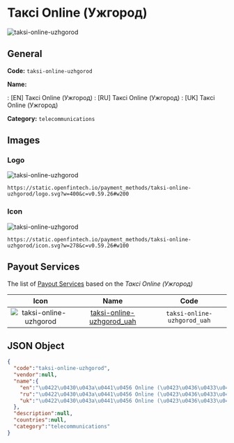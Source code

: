 
# Таксі Online (Ужгород) 
![taksi-online-uzhgorod](https://static.openfintech.io/payment_methods/taksi-online-uzhgorod/logo.svg?w=400&c=v0.59.26#w200)  

## General 
**Code:** `taksi-online-uzhgorod` 
 
**Name:** 
 
:	[EN] Таксі Online (Ужгород) 
:	[RU] Таксі Online (Ужгород) 
:	[UK] Таксі Online (Ужгород) 
 
**Category:** `telecommunications` 
 

## Images 

### Logo 
![taksi-online-uzhgorod](https://static.openfintech.io/payment_methods/taksi-online-uzhgorod/logo.svg?w=400&c=v0.59.26#w200)  

```
https://static.openfintech.io/payment_methods/taksi-online-uzhgorod/logo.svg?w=400&c=v0.59.26#w200
```  

### Icon 
![taksi-online-uzhgorod](https://static.openfintech.io/payment_methods/taksi-online-uzhgorod/icon.svg?w=278&c=v0.59.26#w100)  

```
https://static.openfintech.io/payment_methods/taksi-online-uzhgorod/icon.svg?w=278&c=v0.59.26#w100
```  

## Payout Services 
 
The list of [Payout Services](/payout-services/) based on the _Таксі Online (Ужгород)_ 

|Icon|Name|Code| 
|:---:|:---:|:---:| 
|![taksi-online-uzhgorod](https://static.openfintech.io/payout_methods/taksi-online-uzhgorod/icon.svg?w=278&c=v0.59.26#w40) |[taksi-online-uzhgorod_uah](/payout-services/taksi-online-uzhgorod_uah/)|`taksi-online-uzhgorod_uah`| 
 

## JSON Object 

```json
{
  "code":"taksi-online-uzhgorod",
  "vendor":null,
  "name":{
    "en":"\u0422\u0430\u043a\u0441\u0456 Online (\u0423\u0436\u0433\u043e\u0440\u043e\u0434)",
    "ru":"\u0422\u0430\u043a\u0441\u0456 Online (\u0423\u0436\u0433\u043e\u0440\u043e\u0434)",
    "uk":"\u0422\u0430\u043a\u0441\u0456 Online (\u0423\u0436\u0433\u043e\u0440\u043e\u0434)"
  },
  "description":null,
  "countries":null,
  "category":"telecommunications"
}
```  

